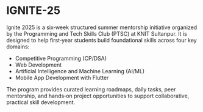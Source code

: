 # IGNITE-25

Ignite 2025 is a six‑week structured summer mentorship initiative organized by the Programming and Tech Skills Club (PTSC) at KNIT Sultanpur. It is designed to help first‑year students build foundational skills across four key domains:
- Competitive Programming (CP/DSA)
- Web Development
- Artificial Intelligence and Machine Learning (AI/ML)
- Mobile App Development with Flutter

The program provides curated learning roadmaps, daily tasks, peer mentorship, and hands‑on project opportunities to support collaborative, practical skill development.
